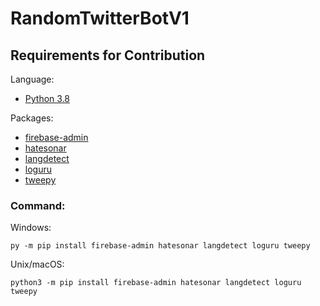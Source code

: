 # RandomTwitterBotV1

## Requirements for Contribution

Language:
- [Python 3.8](https://www.python.org/downloads/release/python-3815/)

Packages:
- [firebase-admin](https://pypi.org/project/firebase-admin/)
- [hatesonar](https://pypi.org/project/hatesonar/)
- [langdetect](https://pypi.org/project/langdetect/)
- [loguru](https://pypi.org/project/loguru/)
- [tweepy](https://pypi.org/project/tweepy/)

### Command:
Windows:
```
py -m pip install firebase-admin hatesonar langdetect loguru tweepy
```

Unix/macOS:
```
python3 -m pip install firebase-admin hatesonar langdetect loguru tweepy
```
